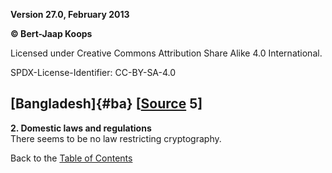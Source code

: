 **Version 27.0, February 2013**

**© Bert-Jaap Koops**

Licensed under Creative Commons Attribution Share Alike 4.0 International.

SPDX-License-Identifier: CC-BY-SA-4.0

## [Bangladesh]{#ba} \[[Source](cls-srce.htm) 5\]

**2. Domestic laws and regulations**\
There seems to be no law restricting cryptography.

Back to the [Table of Contents](index.html#toc)
